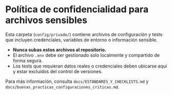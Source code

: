 # Política de confidencialidad para archivos sensibles

Esta carpeta (`config/privado/`) contiene archivos de configuración y tests que incluyen credenciales, variables de entorno o información sensible.

- **Nunca subas estos archivos al repositorio.**
- El archivo `.env` debe ser gestionado solo localmente y compartido de forma segura.
- Los tests que requieran datos reales o credenciales deben ubicarse aquí y estar excluidos del control de versiones.

Para más información, consulta `docs/ESTANDARES_Y_CHECKLISTS.md` y `docs/buenas_practicas_configuraciones_criticas.md`.
